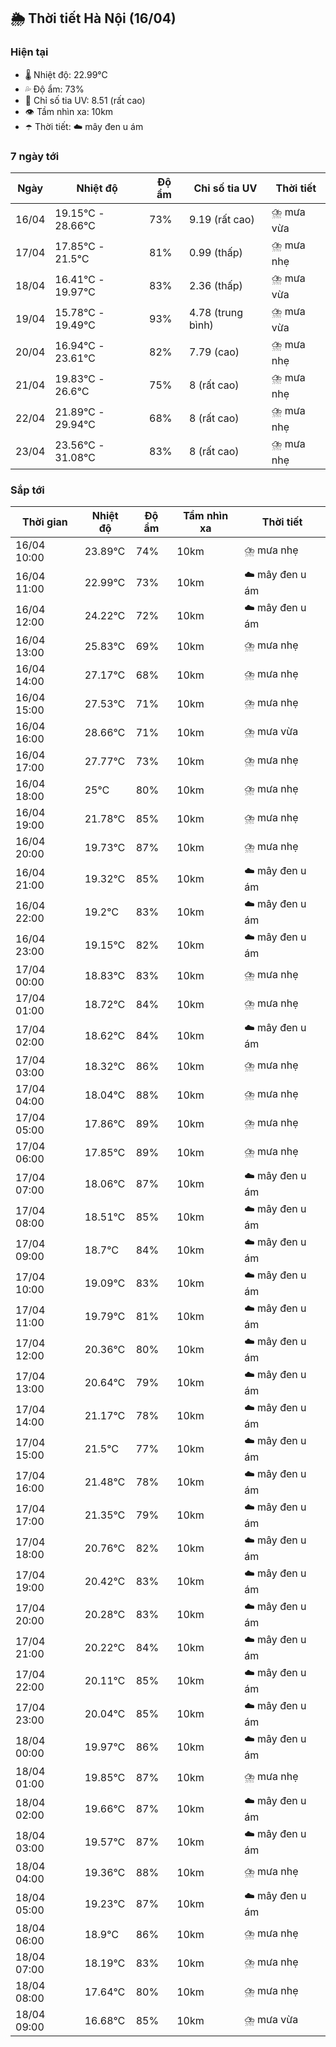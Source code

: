## 🌦️ Thời tiết Hà Nội (16/04)

### Hiện tại

- 🌡️ Nhiệt độ: 22.99℃
- 💦 Độ ẩm: 73%
- 🌟 Chỉ số tia UV: 8.51 (rất cao)
- 👁️ Tầm nhìn xa: 10km
- ☂️ Thời tiết: ☁️ mây đen u ám

### 7 ngày tới

| Ngày | Nhiệt độ | Độ ẩm | Chỉ số tia UV | Thời tiết |
| --- | --- | --- | --- | --- |
| 16/04 | 19.15℃ - 28.66℃ | 73% | 9.19 (rất cao) | ⛈️ mưa vừa |
| 17/04 | 17.85℃ - 21.5℃ | 81% | 0.99 (thấp) | ⛈️ mưa nhẹ |
| 18/04 | 16.41℃ - 19.97℃ | 83% | 2.36 (thấp) | ⛈️ mưa vừa |
| 19/04 | 15.78℃ - 19.49℃ | 93% | 4.78 (trung bình) | ⛈️ mưa vừa |
| 20/04 | 16.94℃ - 23.61℃ | 82% | 7.79 (cao) | ⛈️ mưa nhẹ |
| 21/04 | 19.83℃ - 26.6℃ | 75% | 8 (rất cao) | ⛈️ mưa nhẹ |
| 22/04 | 21.89℃ - 29.94℃ | 68% | 8 (rất cao) | ⛈️ mưa nhẹ |
| 23/04 | 23.56℃ - 31.08℃ | 83% | 8 (rất cao) | ⛈️ mưa nhẹ |

### Sắp tới

| Thời gian | Nhiệt độ | Độ ẩm | Tầm nhìn xa | Thời tiết |
| --- | --- | --- | --- | --- |
| 16/04 10:00 | 23.89℃ | 74% | 10km | ⛈️ mưa nhẹ |
| 16/04 11:00 | 22.99℃ | 73% | 10km | ☁️ mây đen u ám |
| 16/04 12:00 | 24.22℃ | 72% | 10km | ☁️ mây đen u ám |
| 16/04 13:00 | 25.83℃ | 69% | 10km | ⛈️ mưa nhẹ |
| 16/04 14:00 | 27.17℃ | 68% | 10km | ⛈️ mưa nhẹ |
| 16/04 15:00 | 27.53℃ | 71% | 10km | ⛈️ mưa nhẹ |
| 16/04 16:00 | 28.66℃ | 71% | 10km | ⛈️ mưa vừa |
| 16/04 17:00 | 27.77℃ | 73% | 10km | ⛈️ mưa nhẹ |
| 16/04 18:00 | 25℃ | 80% | 10km | ⛈️ mưa nhẹ |
| 16/04 19:00 | 21.78℃ | 85% | 10km | ⛈️ mưa nhẹ |
| 16/04 20:00 | 19.73℃ | 87% | 10km | ⛈️ mưa nhẹ |
| 16/04 21:00 | 19.32℃ | 85% | 10km | ☁️ mây đen u ám |
| 16/04 22:00 | 19.2℃ | 83% | 10km | ☁️ mây đen u ám |
| 16/04 23:00 | 19.15℃ | 82% | 10km | ☁️ mây đen u ám |
| 17/04 00:00 | 18.83℃ | 83% | 10km | ⛈️ mưa nhẹ |
| 17/04 01:00 | 18.72℃ | 84% | 10km | ⛈️ mưa nhẹ |
| 17/04 02:00 | 18.62℃ | 84% | 10km | ☁️ mây đen u ám |
| 17/04 03:00 | 18.32℃ | 86% | 10km | ⛈️ mưa nhẹ |
| 17/04 04:00 | 18.04℃ | 88% | 10km | ⛈️ mưa nhẹ |
| 17/04 05:00 | 17.86℃ | 89% | 10km | ⛈️ mưa nhẹ |
| 17/04 06:00 | 17.85℃ | 89% | 10km | ⛈️ mưa nhẹ |
| 17/04 07:00 | 18.06℃ | 87% | 10km | ☁️ mây đen u ám |
| 17/04 08:00 | 18.51℃ | 85% | 10km | ☁️ mây đen u ám |
| 17/04 09:00 | 18.7℃ | 84% | 10km | ☁️ mây đen u ám |
| 17/04 10:00 | 19.09℃ | 83% | 10km | ☁️ mây đen u ám |
| 17/04 11:00 | 19.79℃ | 81% | 10km | ☁️ mây đen u ám |
| 17/04 12:00 | 20.36℃ | 80% | 10km | ☁️ mây đen u ám |
| 17/04 13:00 | 20.64℃ | 79% | 10km | ☁️ mây đen u ám |
| 17/04 14:00 | 21.17℃ | 78% | 10km | ☁️ mây đen u ám |
| 17/04 15:00 | 21.5℃ | 77% | 10km | ☁️ mây đen u ám |
| 17/04 16:00 | 21.48℃ | 78% | 10km | ☁️ mây đen u ám |
| 17/04 17:00 | 21.35℃ | 79% | 10km | ☁️ mây đen u ám |
| 17/04 18:00 | 20.76℃ | 82% | 10km | ☁️ mây đen u ám |
| 17/04 19:00 | 20.42℃ | 83% | 10km | ☁️ mây đen u ám |
| 17/04 20:00 | 20.28℃ | 83% | 10km | ☁️ mây đen u ám |
| 17/04 21:00 | 20.22℃ | 84% | 10km | ☁️ mây đen u ám |
| 17/04 22:00 | 20.11℃ | 85% | 10km | ☁️ mây đen u ám |
| 17/04 23:00 | 20.04℃ | 85% | 10km | ☁️ mây đen u ám |
| 18/04 00:00 | 19.97℃ | 86% | 10km | ☁️ mây đen u ám |
| 18/04 01:00 | 19.85℃ | 87% | 10km | ⛈️ mưa nhẹ |
| 18/04 02:00 | 19.66℃ | 87% | 10km | ☁️ mây đen u ám |
| 18/04 03:00 | 19.57℃ | 87% | 10km | ☁️ mây đen u ám |
| 18/04 04:00 | 19.36℃ | 88% | 10km | ⛈️ mưa nhẹ |
| 18/04 05:00 | 19.23℃ | 87% | 10km | ☁️ mây đen u ám |
| 18/04 06:00 | 18.9℃ | 86% | 10km | ⛈️ mưa nhẹ |
| 18/04 07:00 | 18.19℃ | 83% | 10km | ⛈️ mưa nhẹ |
| 18/04 08:00 | 17.64℃ | 80% | 10km | ⛈️ mưa nhẹ |
| 18/04 09:00 | 16.68℃ | 85% | 10km | ⛈️ mưa vừa |
